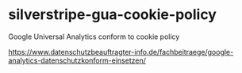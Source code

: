 # silverstripe-gua-cookie-policy
Google Universal Analytics conform to cookie policy

https://www.datenschutzbeauftragter-info.de/fachbeitraege/google-analytics-datenschutzkonform-einsetzen/
